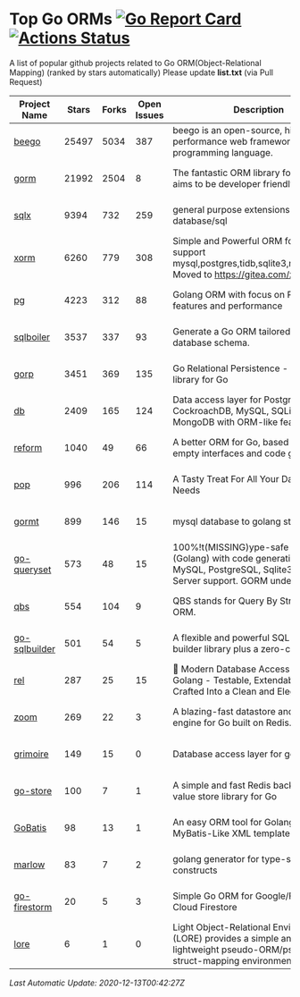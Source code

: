 # Top Go ORMs [![Go Report Card](https://goreportcard.com/badge/github.com/d-tsuji/awesome-go-orms)](https://goreportcard.com/report/github.com/d-tsuji/awesome-go-orms) [![Actions Status](https://github.com/d-tsuji/awesome-go-orms/workflows/CI/badge.svg)](https://github.com/d-tsuji/awesome-go-orms/actions)
A list of popular github projects related to Go ORM(Object-Relational Mapping) (ranked by stars automatically)
Please update **list.txt** (via Pull Request)

| Project Name | Stars | Forks | Open Issues | Description | Last Update |
| ------------ | ----- | ----- | ----------- | ----------- | ----------- |
| [beego](https://github.com/astaxie/beego) | 25497 | 5034 | 387 | beego is an open-source, high-performance web framework for the Go programming language. | 2020-12-12 22:13:32 |
| [gorm](https://github.com/go-gorm/gorm) | 21992 | 2504 | 8 | The fantastic ORM library for Golang, aims to be developer friendly | 2020-12-13 00:07:37 |
| [sqlx](https://github.com/jmoiron/sqlx) | 9394 | 732 | 259 | general purpose extensions to golang's database/sql | 2020-12-12 19:30:56 |
| [xorm](https://github.com/go-xorm/xorm) | 6260 | 779 | 308 | Simple and Powerful ORM for Go, support mysql,postgres,tidb,sqlite3,mssql,oracle, Moved to https://gitea.com/xorm/xorm | 2020-12-11 18:13:55 |
| [pg](https://github.com/go-pg/pg) | 4223 | 312 | 88 | Golang ORM with focus on PostgreSQL features and performance | 2020-12-12 10:26:23 |
| [sqlboiler](https://github.com/volatiletech/sqlboiler) | 3537 | 337 | 93 | Generate a Go ORM tailored to your database schema. | 2020-12-12 23:29:45 |
| [gorp](https://github.com/go-gorp/gorp) | 3451 | 369 | 135 | Go Relational Persistence - an ORM-ish library for Go | 2020-12-11 10:44:33 |
| [db](https://github.com/upper/db) | 2409 | 165 | 124 | Data access layer for PostgreSQL, CockroachDB, MySQL, SQLite and MongoDB with ORM-like features. | 2020-12-11 08:21:16 |
| [reform](https://github.com/go-reform/reform) | 1040 | 49 | 66 | A better ORM for Go, based on non-empty interfaces and code generation. | 2020-12-11 15:16:47 |
| [pop](https://github.com/gobuffalo/pop) | 996 | 206 | 114 | A Tasty Treat For All Your Database Needs | 2020-12-12 17:16:11 |
| [gormt](https://github.com/xxjwxc/gormt) | 899 | 146 | 15 | mysql database to golang struct | 2020-12-12 10:57:32 |
| [go-queryset](https://github.com/jirfag/go-queryset) | 573 | 48 | 15 | 100%!t(MISSING)ype-safe ORM for Go (Golang) with code generation and MySQL, PostgreSQL, Sqlite3, SQL Server support. GORM under the hood. | 2020-12-09 14:35:42 |
| [qbs](https://github.com/coocood/qbs) | 554 | 104 | 9 | QBS stands for Query By Struct. A Go ORM. | 2020-10-27 16:00:56 |
| [go-sqlbuilder](https://github.com/huandu/go-sqlbuilder) | 501 | 54 | 5 | A flexible and powerful SQL string builder library plus a zero-config ORM. | 2020-12-08 12:41:43 |
| [rel](https://github.com/go-rel/rel) | 287 | 25 | 15 | :gem: Modern Database Access Layer for Golang - Testable, Extendable and Crafted Into a Clean and Elegant API | 2020-12-08 03:06:23 |
| [zoom](https://github.com/albrow/zoom) | 269 | 22 | 3 | A blazing-fast datastore and querying engine for Go built on Redis. | 2020-11-26 05:51:47 |
| [grimoire](https://github.com/Fs02/grimoire) | 149 | 15 | 0 | Database access layer for golang | 2020-11-09 04:56:42 |
| [go-store](https://github.com/gosuri/go-store) | 100 | 7 | 1 | A simple and fast Redis backed key-value store library for Go | 2020-09-28 11:20:45 |
| [GoBatis](https://github.com/runner-mei/GoBatis) | 98 | 13 | 1 | An easy ORM tool for Golang, support MyBatis-Like XML template SQL | 2020-12-09 08:32:40 |
| [marlow](https://github.com/dadleyy/marlow) | 83 | 7 | 2 | golang generator for type-safe sql api constructs | 2020-08-18 14:11:29 |
| [go-firestorm](https://github.com/jschoedt/go-firestorm) | 20 | 5 | 3 | Simple Go ORM for Google/Firebase Cloud Firestore | 2020-11-18 15:34:59 |
| [lore](https://github.com/abrahambotros/lore) | 6 | 1 | 0 | Light Object-Relational Environment (LORE) provides a simple and lightweight pseudo-ORM/pseudo-struct-mapping environment for Go | 2020-07-01 08:56:52 |

*Last Automatic Update: 2020-12-13T00:42:27Z*